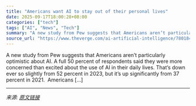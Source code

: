 ```yaml
---
title: "Americans want AI to stay out of their personal lives"
date: 2025-09-17T18:00:28+08:00
categories: ["tech"]
tags: ["AI", "News", "Tech"]
summary: "A new study from Pew suggests that Americans aren’t particularly optimistic about AI. A full 50 percent of respondents said they were more concerned than excited about the use of AI in their daily liv"
source_url: "https://www.theverge.com/ai-artificial-intelligence/780184/pew-research-americans-want-ai-out-of-their-personal-lives"
---
```


A new study from Pew suggests that Americans aren’t particularly optimistic about AI. A full 50 percent of respondents said they were more concerned than excited about the use of AI in their daily lives. That’s down ever so slightly from 52 percent in 2023, but it’s up significantly from 37 percent in 2021.&#160; Americans [&#8230;]

---

*来源: [原文链接](https://www.theverge.com/ai-artificial-intelligence/780184/pew-research-americans-want-ai-out-of-their-personal-lives)*
